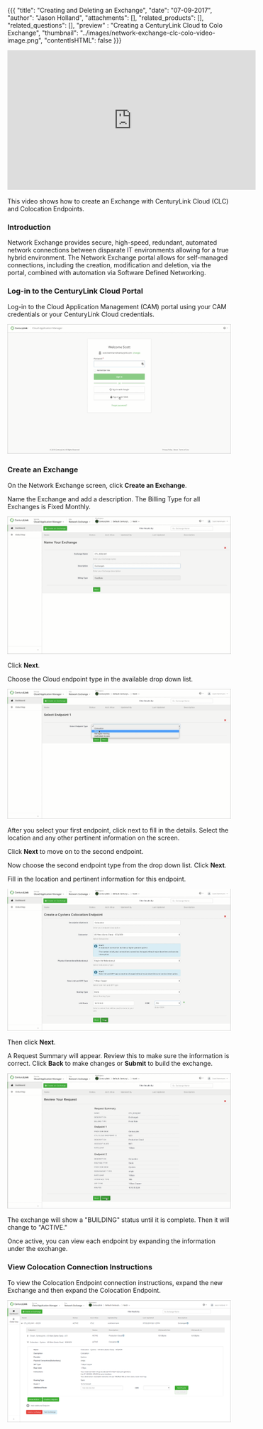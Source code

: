 {{{
  "title": "Creating and Deleting an Exchange",
  "date": "07-09-2017",
  "author": "Jason Holland",
  "attachments": [],
  "related_products": [],
  "related_questions": [],
  "preview" : "Creating a CenturyLink Cloud to Colo Exchange",
  "thumbnail": "../images/network-exchange-clc-colo-video-image.png",
  "contentIsHTML": false
}}}

<iframe width="560" height="315" src="https://player.vimeo.com/video/216019694" frameborder="0" allowfullscreen></iframe>

This video shows how to create an Exchange with CenturyLink Cloud (CLC) and Colocation  Endpoints.

### Introduction

Network Exchange provides secure, high-speed, redundant, automated network connections between disparate IT environments allowing for a true hybrid environment. The Network Exchange portal allows for self-managed connections, including the creation, modification and deletion, via the portal, combined with automation via Software Defined Networking.

### Log-in to the CenturyLink Cloud Portal

Log-in to the Cloud Application Management (CAM) portal using your CAM credentials or your CenturyLink Cloud credentials.

![Network Exchange Login](../images/network-exchange-login.png)

### Create an Exchange

On the Network Exchange screen, click **Create an Exchange**.

Name the Exchange and add a description. The Billing Type for all Exchanges is Fixed Monthly.

![Name the Exchange](../images/network-exchange-name-your-exchange.png)

Click **Next**.

Choose the Cloud endpoint type in the available drop down list.

![First Endpoint](../images/network-exchange-endpoint-1.png)

After you select your first endpoint, click next to fill in the details. Select the location and any other pertinent information on the screen.

Click **Next** to move on to the second endpoint.

Now choose the second endpoint type from the drop down list. Click **Next**.

Fill in the location and pertinent information for this endpoint.

![Second Endpoint](../images/network-exchange-endpoint-2.png)

Then click **Next**.

A Request Summary will appear. Review this to make sure the information is correct. Click **Back** to make changes or **Submit** to build the exchange.

![Exchange Summary](../images/network-exchange-review-your-request.png)

The exchange will show a "BUILDING" status until it is complete. Then it will change to "ACTIVE."

Once active, you can view each endpoint by expanding the information under the exchange.

### View Colocation Connection Instructions

To view the Colocation Endpoint connection instructions, expand the new Exchange and then expand the Colocation Endpoint.

![View Instructions](../images/network-exchange-colo-instructions.png)

